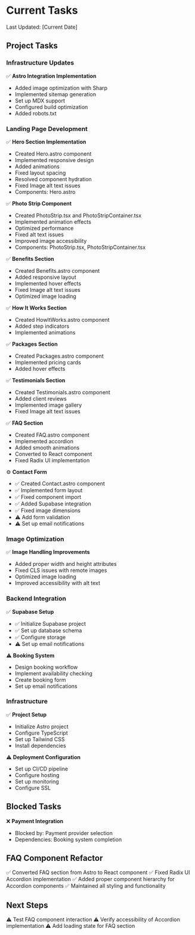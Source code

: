 # Current Tasks

Last Updated: [Current Date]

## Project Tasks

### Infrastructure Updates

✅ **Astro Integration Implementation**

- Added image optimization with Sharp
- Implemented sitemap generation
- Set up MDX support
- Configured build optimization
- Added robots.txt

### Landing Page Development

✅ **Hero Section Implementation**

- Created Hero.astro component
- Implemented responsive design
- Added animations
- Fixed layout spacing
- Resolved component hydration
- Fixed Image alt text issues
- Components: Hero.astro

✅ **Photo Strip Component**

- Created PhotoStrip.tsx and PhotoStripContainer.tsx
- Implemented animation effects
- Optimized performance
- Fixed alt text issues
- Improved image accessibility
- Components: PhotoStrip.tsx, PhotoStripContainer.tsx

✅ **Benefits Section**

- Created Benefits.astro component
- Added responsive layout
- Implemented hover effects
- Fixed Image alt text issues
- Optimized image loading

✅ **How It Works Section**

- Created HowItWorks.astro component
- Added step indicators
- Implemented animations

✅ **Packages Section**

- Created Packages.astro component
- Implemented pricing cards
- Added hover effects

✅ **Testimonials Section**

- Created Testimonials.astro component
- Added client reviews
- Implemented image gallery
- Fixed Image alt text issues

✅ **FAQ Section**

- Created FAQ.astro component
- Implemented accordion
- Added smooth animations
- Converted to React component
- Fixed Radix UI implementation

⚙️ **Contact Form**

- ✅ Created Contact.astro component
- ✅ Implemented form layout
- ✅ Fixed component import
- ✅ Added Supabase integration
- ✅ Fixed image dimensions
- ⚠️ Add form validation
- ⚠️ Set up email notifications

### Image Optimization

✅ **Image Handling Improvements**

- Added proper width and height attributes
- Fixed CLS issues with remote images
- Optimized image loading
- Improved accessibility with alt text

### Backend Integration

✅ **Supabase Setup**

- ✅ Initialize Supabase project
- ✅ Set up database schema
- ✅ Configure storage
- ⚠️ Set up email notifications

⚠️ **Booking System**

- Design booking workflow
- Implement availability checking
- Create booking form
- Set up email notifications

### Infrastructure

✅ **Project Setup**

- Initialize Astro project
- Configure TypeScript
- Set up Tailwind CSS
- Install dependencies

⚠️ **Deployment Configuration**

- Set up CI/CD pipeline
- Configure hosting
- Set up monitoring
- Configure SSL

## Blocked Tasks

❌ **Payment Integration**

- Blocked by: Payment provider selection
- Dependencies: Booking system completion

## FAQ Component Refactor

✅ Converted FAQ section from Astro to React component
✅ Fixed Radix UI Accordion implementation
✅ Added proper component hierarchy for Accordion components
✅ Maintained all styling and functionality

## Next Steps

⚠️ Test FAQ component interaction
⚠️ Verify accessibility of Accordion implementation
⚠️ Add loading state for FAQ section
